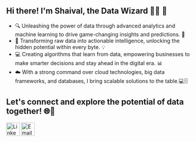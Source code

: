 ## Hi there! I'm Shaival, the Data Wizard 🧙✨ 👋


- 🔍 Unleashing the power of data through advanced analytics and machine learning to drive game-changing insights and predictions. 🚀
- 🧠 Transforming raw data into actionable intelligence, unlocking the hidden potential within every byte. 💡
- 💻 Creating algorithms that learn from data, empowering businesses to make smarter decisions and stay ahead in the digital era. 📊
- ☁️ With a strong command over cloud technologies, big data frameworks, and databases, I bring scalable solutions to the table.️💻🗄️

## Let's connect and explore the potential of data together! 🌐🤝

<a href="https://www.linkedin.com/in/shaival99/"><img src="https://i.imgur.com/BeTaSqi.png" alt="LinkedIn" width="36px" height="36px"></a>
<a href="shaivals.2639@gmail.com"><img src="https://i.imgur.com/6EyYFZb.png" alt="Email" width="36px" height="36px"></a>
